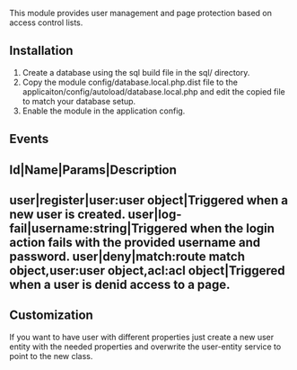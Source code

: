 This module provides user management and page protection based on access control lists.

Installation
------------
1. Create a database using the sql build file in the sql/ directory.
2. Copy the module config/database.local.php.dist file to the applicaiton/config/autoload/database.local.php
and edit the copied file to match your database setup.
3. Enable the module in the application config.

Events
-------
Id|Name|Params|Description
-------
user|register|user:user object|Triggered when a new user is created.
user|log-fail|username:string|Triggered when the login action fails with the provided username and password.
user|deny|match:route match object,user:user object,acl:acl object|Triggered when a user is denid access to a page.
------

Customization
-------
If you want to have user with different properties just create a new user entity with the needed properties and overwrite the
user-entity service to point to the new class.
